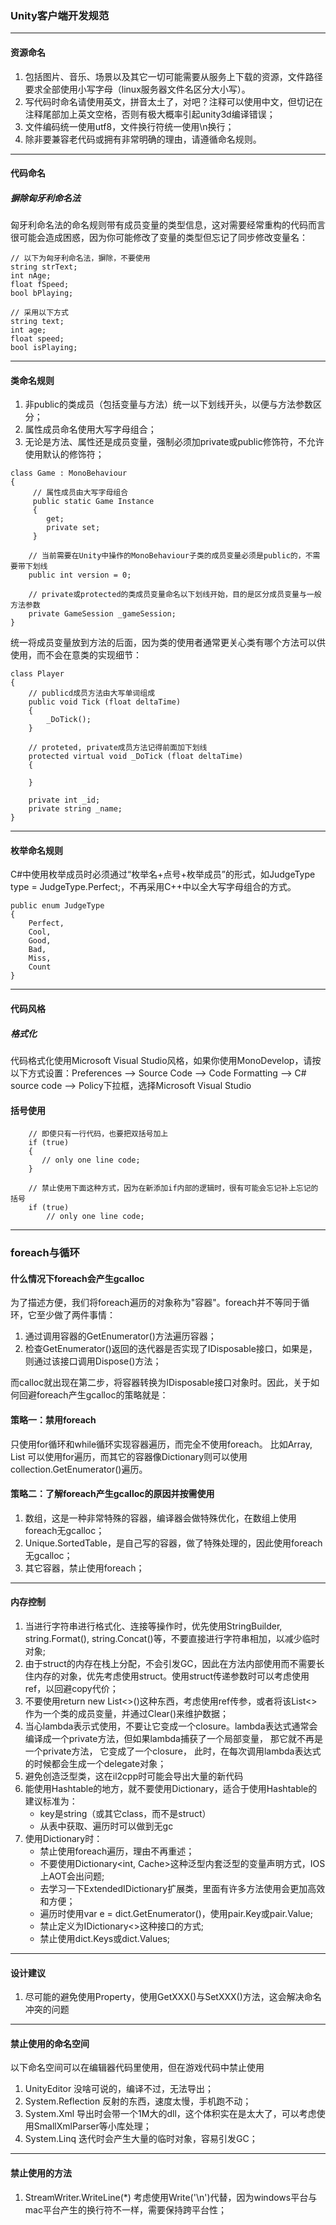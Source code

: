 
### Unity客户端开发规范

----
#### 资源命名
1. 包括图片、音乐、场景以及其它一切可能需要从服务上下载的资源，文件路径要求全部使用小写字母（linux服务器文件名区分大小写）。
1. 写代码时命名请使用英文，拼音太土了，对吧？注释可以使用中文，但切记在注释尾部加上英文空格，否则有极大概率引起unity3d编译错误；
1. 文件编码统一使用utf8，文件换行符统一使用\n换行；
1. 除非要兼容老代码或拥有非常明确的理由，请遵循命名规则。

----
#### 代码命名
##### 摒除匈牙利命名法
匈牙利命名法的命名规则带有成员变量的类型信息，这对需要经常重构的代码而言很可能会造成困惑，因为你可能修改了变量的类型但忘记了同步修改变量名：

```
// 以下为匈牙利命名法，摒除，不要使用
string strText;
int nAge;
float fSpeed;
bool bPlaying;

// 采用以下方式
string text;
int age;
float speed;
bool isPlaying;
```

----
#### 类命名规则
1. 非public的类成员（包括变量与方法）统一以下划线开头，以便与方法参数区分；
1. 属性成员命名使用大写字母组合；
1. 无论是方法、属性还是成员变量，强制必须加private或public修饰符，不允许使用默认的修饰符；

```
class Game : MonoBehaviour
{
     // 属性成员由大写字母组合
     public static Game Instance
     {
        get;
        private set;
     }

    // 当前需要在Unity中操作的MonoBehaviour子类的成员变量必须是public的，不需要带下划线
    public int version = 0;

    // private或protected的类成员变量命名以下划线开始，目的是区分成员变量与一般方法参数
    private GameSession _gameSession;
}

```

统一将成员变量放到方法的后面，因为类的使用者通常更关心类有哪个方法可以供使用，而不会在意类的实现细节：
```
class Player
{
    // publicd成员方法由大写单词组成
    public void Tick (float deltaTime)
    {
        _DoTick();
    }

    // proteted, private成员方法记得前面加下划线
    protected virtual void _DoTick (float deltaTime)
    {

    }

    private int _id;
    private string _name;
}
```

----
#### 枚举命名规则
C#中使用枚举成员时必须通过“枚举名+点号+枚举成员”的形式，如JudgeType type = JudgeType.Perfect;，不再采用C++中以全大写字母组合的方式。
```
public enum JudgeType
{
    Perfect,
    Cool,
    Good,
    Bad,
    Miss,
    Count
}
```

----
#### 代码风格
##### 格式化
代码格式化使用Microsoft Visual Studio风格，如果你使用MonoDevelop，请按以下方式设置：Preferences --> Source Code --> Code Formatting --> C# source code --> Policy下拉框，选择Microsoft Visual Studio

#### 括号使用
```
    // 即使只有一行代码，也要把双括号加上
    if (true)
    {
       // only one line code;
    }

    // 禁止使用下面这种方式，因为在新添加if内部的逻辑时，很有可能会忘记补上忘记的括号
    if (true)
        // only one line code;
```

----
### foreach与循环
#### 什么情况下foreach会产生gcalloc
为了描述方便，我们将foreach遍历的对象称为"容器"。foreach并不等同于循环，它至少做了两件事情：
1. 通过调用容器的GetEnumerator()方法遍历容器；
1. 检查GetEnumerator()返回的迭代器是否实现了IDisposable接口，如果是，则通过该接口调用Dispose()方法；

而calloc就出现在第二步，将容器转换为IDisposable接口对象时。因此，关于如何回避foreach产生gcalloc的策略就是：

#### 策略一：禁用foreach
只使用for循环和while循环实现容器遍历，而完全不使用foreach。
比如Array, List 可以使用for遍历，而其它的容器像Dictionary则可以使用collection.GetEnumerator()遍历。

#### 策略二：了解foreach产生gcalloc的原因并按需使用
1. 数组，这是一种非常特殊的容器，编译器会做特殊优化，在数组上使用foreach无gcalloc；
2. Unique.SortedTable，是自己写的容器，做了特殊处理的，因此使用foreach无gcalloc；
3. 其它容器，禁止使用foreach；

----
#### 内存控制

1. 当进行字符串进行格式化、连接等操作时，优先使用StringBuilder, string.Format(), string.Concat()等，不要直接进行字符串相加，以减少临时对象;
1. 由于struct的内存在栈上分配，不会引发GC，因此在方法内部使用而不需要长住内存的对象，优先考虑使用struct。使用struct传递参数时可以考虑使用ref，以回避copy代价；
1. 不要使用return new List<>()这种东西，考虑使用ref传参，或者将该List<>作为一个类的成员变量，并通过Clear()来维护数据；
1. 当心lambda表示式使用，不要让它变成一个closure。lambda表达式通常会编译成一个private方法，但如果lambda捕获了一个局部变量， 那它就不再是一个private方法， 它变成了一个closure， 此时，在每次调用lambda表达式的时候都会生成一个delegate对象；
1. 避免创造泛型类，这在il2cpp时可能会导出大量的新代码
1. 能使用Hashtable的地方，就不要使用Dictionary，适合于使用Hashtable的建议标准为：
    - key是string（或其它class，而不是struct）
    - 从表中获取、遍历时可以做到无gc
1. 使用Dictionary时：
    - 禁止使用foreach遍历，理由不再重述；
    - 不要使用Dictionary<int, Cache<T>>这种泛型内套泛型的变量声明方式，IOS上AOT会出问题;
    - 去学习一下ExtendedIDictionary扩展类，里面有许多方法使用会更加高效和方便；
    - 遍历时使用var e = dict.GetEnumerator()，使用pair.Key或pair.Value;
    - 禁止定义为IDictionary<>这种接口的方式;
    - 禁止使用dict.Keys或dict.Values;

----
#### 设计建议

1. 尽可能的避免使用Property，使用GetXXX()与SetXXX()方法，这会解决命名冲突的问题

----
#### 禁止使用的命名空间

以下命名空间可以在编辑器代码里使用，但在游戏代码中禁止使用
1. UnityEditor            没啥可说的，编译不过，无法导出；
1. System.Reflection    反射的东西，速度太慢，手机跑不动；
1. System.Xml            导出时会带一个1M大的dll，这个体积实在是太大了，可以考虑使用SmallXmlParser等小库处理；
1. System.Linq            迭代时会产生大量的临时对象，容易引发GC；

----
#### 禁止使用的方法
1. StreamWriter.WriteLine(*)        考虑使用Write('\n')代替，因为windows平台与mac平台产生的换行符不一样，需要保持跨平台性；
